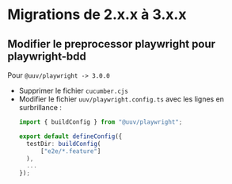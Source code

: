 # Migrations de 2.x.x à 3.x.x

## Modifier le preprocessor playwright pour playwright-bdd
Pour `@uuv/playwright -> 3.0.0`
- Supprimer le fichier `cucumber.cjs`
- Modifier le fichier `uuv/playwright.config.ts` avec les lignes en surbrillance :
  ```typescript {1,4-6}
  import { buildConfig } from "@uuv/playwright";
  
  export default defineConfig({
    testDir: buildConfig(
        ["e2e/*.feature"]
    ),
    ...
  });
  ```
